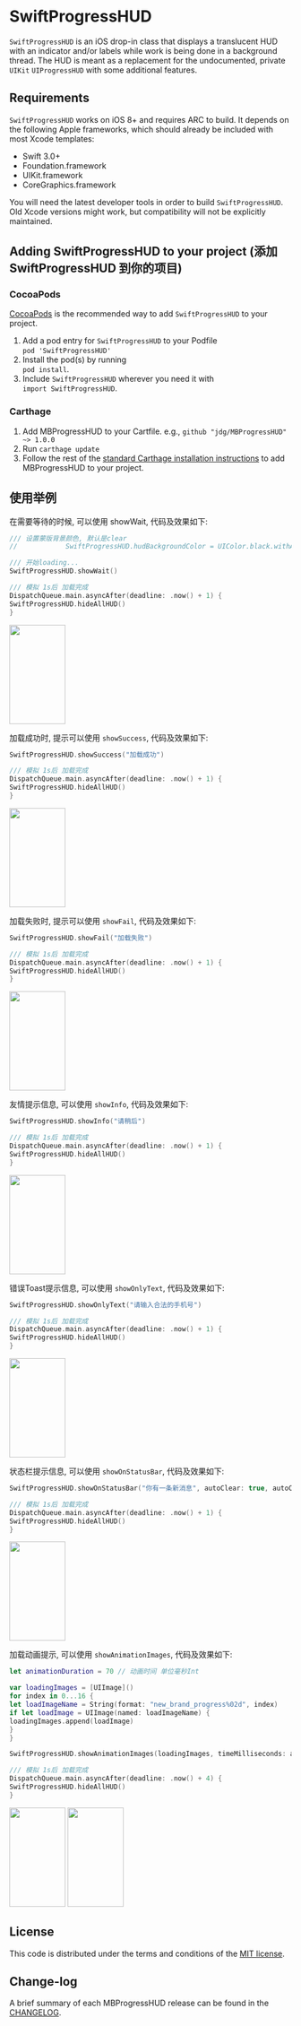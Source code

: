 # SwiftProgressHUD

`SwiftProgressHUD` is an iOS drop-in class that displays a translucent HUD with an indicator and/or labels while work is being done in a background thread. The HUD is meant as a replacement for the undocumented, private `UIKit` `UIProgressHUD` with some additional features.

## Requirements

`SwiftProgressHUD` works on iOS 8+ and requires ARC to build. It depends on the following Apple frameworks, which should already be included with most Xcode templates:

* Swift 3.0+
* Foundation.framework
* UIKit.framework
* CoreGraphics.framework

You will need the latest developer tools in order to build `SwiftProgressHUD`. Old Xcode versions might work, but compatibility will not be explicitly maintained.

## Adding SwiftProgressHUD to your project (添加 SwiftProgressHUD 到你的项目)

### CocoaPods

[CocoaPods](http://cocoapods.org) is the recommended way to add `SwiftProgressHUD` to your project.

1. Add a pod entry for `SwiftProgressHUD` to your Podfile </br>
`pod 'SwiftProgressHUD'`
2. Install the pod(s) by running </br>
`pod install`.
3. Include `SwiftProgressHUD` wherever you need it with </br>
`import SwiftProgressHUD`.

### Carthage

1. Add MBProgressHUD to your Cartfile. e.g., `github "jdg/MBProgressHUD" ~> 1.0.0`
2. Run `carthage update`
3. Follow the rest of the [standard Carthage installation instructions](https://github.com/Carthage/Carthage#adding-frameworks-to-an-application) to add MBProgressHUD to your project.


## 使用举例

在需要等待的时候, 可以使用 showWait, 代码及效果如下:

```swift
/// 设置蒙版背景颜色, 默认是clear
//            SwiftProgressHUD.hudBackgroundColor = UIColor.black.withAlphaComponent(0.2)

/// 开始loading...
SwiftProgressHUD.showWait()

/// 模拟 1s后 加载完成
DispatchQueue.main.asyncAfter(deadline: .now() + 1) {
SwiftProgressHUD.hideAllHUD()
}
```

<img src="https://github.com/YJManager/SwiftProgressHUD/blob/master/SwiftProgressHUDDemo/Resources/AnimationGifs/wait.gif" width="100" height="177" />


加载成功时, 提示可以使用 `showSuccess`, 代码及效果如下:

```swift
SwiftProgressHUD.showSuccess("加载成功")

/// 模拟 1s后 加载完成
DispatchQueue.main.asyncAfter(deadline: .now() + 1) {
SwiftProgressHUD.hideAllHUD()
}
```
<img src="https://github.com/YJManager/SwiftProgressHUD/blob/master/SwiftProgressHUDDemo/Resources/AnimationGifs/success.gif)" width="100" height="177" />

加载失败时, 提示可以使用 `showFail`, 代码及效果如下:

```swift
SwiftProgressHUD.showFail("加载失败")

/// 模拟 1s后 加载完成
DispatchQueue.main.asyncAfter(deadline: .now() + 1) {
SwiftProgressHUD.hideAllHUD()
}
```
<img src="https://github.com/YJManager/SwiftProgressHUD/blob/master/SwiftProgressHUDDemo/Resources/AnimationGifs/fail.gif" width="100" height="177" />

友情提示信息, 可以使用 `showInfo`, 代码及效果如下:

```swift
SwiftProgressHUD.showInfo("请稍后")

/// 模拟 1s后 加载完成
DispatchQueue.main.asyncAfter(deadline: .now() + 1) {
SwiftProgressHUD.hideAllHUD()
}
```
<img src="https://github.com/YJManager/SwiftProgressHUD/blob/master/SwiftProgressHUDDemo/Resources/AnimationGifs/info.gif" width="100" height="177" />

错误Toast提示信息, 可以使用 `showOnlyText`, 代码及效果如下:

```swift
SwiftProgressHUD.showOnlyText("请输入合法的手机号")

/// 模拟 1s后 加载完成
DispatchQueue.main.asyncAfter(deadline: .now() + 1) {
SwiftProgressHUD.hideAllHUD()
}
```
<img src="https://github.com/YJManager/SwiftProgressHUD/blob/master/SwiftProgressHUDDemo/Resources/AnimationGifs/text.gif" width="100" height="177" />

状态栏提示信息, 可以使用 `showOnStatusBar`, 代码及效果如下:

```swift
SwiftProgressHUD.showOnStatusBar("你有一条新消息", autoClear: true, autoClearTime: 1, textColor: UIColor.orange, backgroundColor: UIColor.lightGray)

/// 模拟 1s后 加载完成
DispatchQueue.main.asyncAfter(deadline: .now() + 1) {
SwiftProgressHUD.hideAllHUD()
}

```
<img src="https://github.com/YJManager/SwiftProgressHUD/blob/master/SwiftProgressHUDDemo/Resources/AnimationGifs/status.gif" width="100" height="177" />

加载动画提示, 可以使用 `showAnimationImages`, 代码及效果如下:

```swift
let animationDuration = 70 // 动画时间 单位毫秒Int

var loadingImages = [UIImage]()
for index in 0...16 {
let loadImageName = String(format: "new_brand_progress%02d", index)
if let loadImage = UIImage(named: loadImageName) {
loadingImages.append(loadImage)
}
}

SwiftProgressHUD.showAnimationImages(loadingImages, timeMilliseconds: animationDuration, backgroundColor: backgroundColor, scale: scale)

/// 模拟 1s后 加载完成
DispatchQueue.main.asyncAfter(deadline: .now() + 4) {
SwiftProgressHUD.hideAllHUD()
}
```
<img src="https://github.com/YJManager/SwiftProgressHUD/blob/master/SwiftProgressHUDDemo/Resources/AnimationGifs/clearAnimation.gif" width="100" height="177" />
<img src="https://github.com/YJManager/SwiftProgressHUD/blob/master/SwiftProgressHUDDemo/Resources/AnimationGifs/bgAnimation.gif" width="100" height="177" />

## License

This code is distributed under the terms and conditions of the [MIT license](LICENSE).

## Change-log

A brief summary of each MBProgressHUD release can be found in the [CHANGELOG](CHANGELOG.mdown). 

